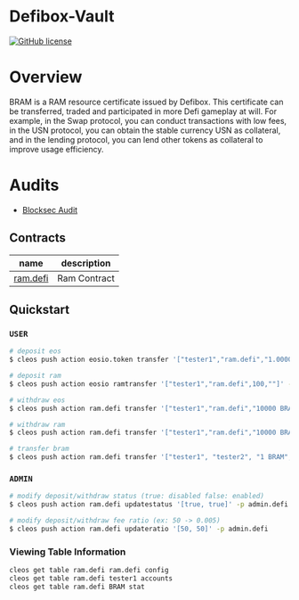 
# Defibox-Vault
[![GitHub license](https://img.shields.io/badge/license-MIT-blue.svg)](https://github.com/defiboxswap/ram.defi/blob/main/LICENSE)

# Overview
BRAM is a RAM resource certificate issued by Defibox. This certificate can be transferred, traded and participated in more Defi gameplay at will. For example, in the Swap protocol, you can conduct transactions with low fees, in the USN protocol, you can obtain the stable currency USN as collateral, and in the lending protocol, you can lend other tokens as collateral to improve usage efficiency.

# Audits

- <a href="https://github.com/blocksecteam/audit-reports/blob/main/solidity/blocksec_ramdefi_v1.0-signed.pdf"> Blocksec Audit</a>

## Contracts

| name                                                | description     |
| --------------------------------------------------- | --------------- |
| [ram.defi](https://bloks.io/account/ram.defi)       | Ram Contract  |

## Quickstart

### `USER`

```bash
# deposit eos
$ cleos push action eosio.token transfer '["tester1","ram.defi","1.0000 EOS",""]' -p tester1

# deposit ram
$ cleos push action eosio ramtransfer '["tester1","ram.defi",100,""]' -p tester1

# withdraw eos
$ cleos push action ram.defi transfer '["tester1","ram.defi","10000 BRAM",""]' -p tester1

# withdraw ram
$ cleos push action ram.defi transfer '["tester1","ram.defi","10000 BRAM","ram"]' -p tester1

# transfer bram
$ cleos push action ram.defi transfer '["tester1", "tester2", "1 BRAM", ""]' -p tester1
```

### `ADMIN`

```bash
# modify deposit/withdraw status (true: disabled false: enabled)
$ cleos push action ram.defi updatestatus '[true, true]' -p admin.defi

# modify deposit/withdraw fee ratio (ex: 50 -> 0.005) 
$ cleos push action ram.defi updateratio '[50, 50]' -p admin.defi
```

### Viewing Table Information

```bash
cleos get table ram.defi ram.defi config
cleos get table ram.defi tester1 accounts
cleos get table ram.defi BRAM stat
```
